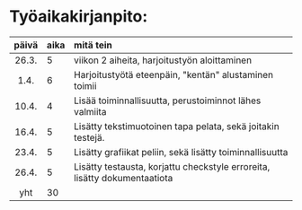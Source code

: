 # Työaikakirjanpito: 
| päivä | aika | mitä tein |
| :----:|:-----| :-----|
| 26.3. | 5    | viikon 2 aiheita, harjoitustyön aloittaminen |
| 1.4.  | 6    | Harjoitustyötä eteenpäin, "kentän" alustaminen toimii |
| 10.4. | 4    | Lisää toiminnallisuutta, perustoiminnot lähes valmiita |
| 16.4. | 5    | Lisätty tekstimuotoinen tapa pelata, sekä joitakin testejä. |
| 23.4. | 5    | Lisätty grafiikat peliin, sekä lisätty toiminnallisuutta  |
| 26.4. | 5    | Lisätty testausta, korjattu checkstyle erroreita, lisätty dokumentaatiota |
| yht   | 30   | |